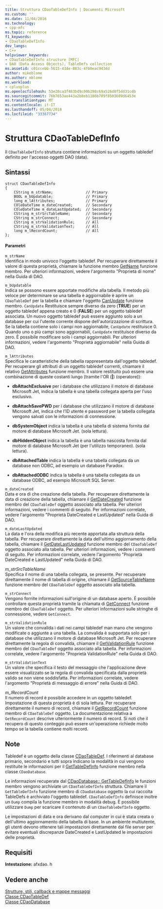 ```yaml
---
title: Struttura CDaoTableDefInfo | Documenti Microsoft
ms.custom: ''
ms.date: 11/04/2016
ms.technology:
- cpp-mfc
ms.topic: reference
f1_keywords:
- CDaoTableDefInfo
dev_langs:
- C++
helpviewer_keywords:
- CDaoTableDefInfo structure [MFC]
- DAO (Data Access Objects), TableDefs collection
ms.assetid: c01ccebb-5615-434e-883c-4f60eac943dd
author: mikeblome
ms.author: mblome
ms.workload:
- cplusplus
ms.openlocfilehash: 53e20ca3f483bd9c00b298c69a526d8f5dd31cdb
ms.sourcegitcommit: 76b7653ae443a2b8eb1186b789f8503609d6453e
ms.translationtype: MT
ms.contentlocale: it-IT
ms.lasthandoff: 05/04/2018
ms.locfileid: "33367734"
---
```

# <a name="cdaotabledefinfo-structure"></a>Struttura CDaoTableDefInfo
Il `CDaoTableDefInfo` struttura contiene informazioni su un oggetto tabledef definito per l'accesso oggetti DAO (data).  
  
## <a name="syntax"></a>Sintassi  
  
```  
struct CDaoTableDefInfo  
{  
    CString m_strName;               // Primary  
    BOOL m_bUpdatable;               // Primary  
    long m_lAttributes;              // Primary  
    COleDateTime m_dateCreated;      // Secondary  
    COleDateTime m_dateLastUpdated;  // Secondary  
    CString m_strSrcTableName;       // Secondary  
    CString m_strConnect;            // Secondary  
    CString m_strValidationRule;     // All  
    CString m_strValidationText;     // All  
    long m_lRecordCount;             // All  
};  
```  
  
#### <a name="parameters"></a>Parametri  
 `m_strName`  
 Identifica in modo univoco l'oggetto tabledef. Per recuperare direttamente il valore di questa proprietà, chiamare la funzione membro [GetName](../../mfc/reference/cdaotabledef-class.md#getname) funzione membro. Per ulteriori informazioni, vedere l'argomento "Proprietà di nome" nella Guida di DAO.  
  
 `m_bUpdatable`  
 Indica se possono essere apportate modifiche alla tabella. Il metodo più veloce per determinare se una tabella è aggiornabile è aprire un `CDaoTableDef` per la tabella e chiamare l'oggetto [CanUpdate](../../mfc/reference/cdaotabledef-class.md#canupdate) funzione membro. `CanUpdate` Restituisce sempre diverso da zero (**TRUE**) per un oggetto tabledef appena creato e 0 (**FALSE**) per un oggetto tabledef associata. Un nuovo oggetto tabledef può essere aggiunto solo a un database per cui l'utente corrente dispone dell'autorizzazione di scrittura. Se la tabella contiene solo i campi non aggiornabile, `CanUpdate` restituisce 0. Quando uno o più campi sono aggiornabili, `CanUpdate` restituisce diverso da zero. È possibile modificare solo i campi aggiornabili. Per ulteriori informazioni, vedere l'argomento "Proprietà aggiornabile" nella Guida di DAO.  
  
 `m_lAttributes`  
 Specifica le caratteristiche della tabella rappresentata dall'oggetto tabledef. Per recuperare gli attributi di un oggetto tabledef correnti, chiamare il relativo [GetAttributes](../../mfc/reference/cdaotabledef-class.md#getattributes) funzione membro. Il valore restituito può essere una combinazione di queste costanti lungo (tramite l'OR (**&#124;**) (operatore)):  
  
- **dbAttachExclusive** per i database che utilizzano il motore di database Microsoft Jet, indica la tabella è una tabella collegata aperta per l'uso esclusivo.  
  
- **dbAttachSavePWD** per i database che utilizzano il motore di database Microsoft Jet, indica che l'ID utente e password per la tabella collegata vengono salvati con le informazioni di connessione.  
  
- **dbSystemObject** indica la tabella è una tabella di sistema fornita dal motore di database Microsoft Jet. (sola lettura).  
  
- **dbHiddenObject** indica la tabella è una tabella nascosta fornita dal motore di database Microsoft Jet (per l'utilizzo temporaneo). (sola lettura).  
  
- **dbAttachedTable** indica la tabella è una tabella collegata da un database non ODBC, ad esempio un database Paradox.  
  
- **dbAttachedODBC** indica la tabella è una tabella collegata da un database ODBC, ad esempio Microsoft SQL Server.  
  
 `m_dateCreated`  
 Data e ora di che creazione della tabella. Per recuperare direttamente la data di creazione della tabella, chiamare il [GetDateCreated](../../mfc/reference/cdaotabledef-class.md#getdatecreated) funzione membro del `CDaoTableDef` oggetto associato alla tabella. Per ulteriori informazioni, vedere i commenti di seguito. Per informazioni correlate, vedere l'argomento "Proprietà DateCreated e LastUpdated" nella Guida di DAO.  
  
 `m_dateLastUpdated`  
 La data e l'ora della modifica più recente apportata alla struttura della tabella. Per recuperare direttamente la data dell'ultimo aggiornamento della tabella, chiamare il [GetDateLastUpdated](../../mfc/reference/cdaotabledef-class.md#getdatelastupdated) funzione membro del `CDaoTableDef` oggetto associato alla tabella. Per ulteriori informazioni, vedere i commenti di seguito. Per informazioni correlate, vedere l'argomento "Proprietà DateCreated e LastUpdated" nella Guida di DAO.  
  
 *m_strSrcTableName*  
 Specifica il nome di una tabella collegata, se presente. Per recuperare direttamente il nome di tabella di origine, chiamare il [GetSourceTableName](../../mfc/reference/cdaotabledef-class.md#getsourcetablename) funzione membro del `CDaoTableDef` oggetto associato alla tabella.  
  
 `m_strConnect`  
 Vengono fornite informazioni sull'origine di un database aperto. È possibile controllare questa proprietà tramite la chiamata di [GetConnect](../../mfc/reference/cdaotabledef-class.md#getconnect) funzione membro del `CDaoTableDef` oggetto. Per ulteriori informazioni sulle stringhe di connessione, vedere `GetConnect`.  
  
 `m_strValidationRule`  
 Un valore che convalida i dati nei campi tabledef man mano che vengono modificate o aggiunte a una tabella. La convalida è supportata solo per i database che utilizzano il motore di database Microsoft Jet. Per recuperare direttamente la regola di convalida, chiamare il [GetValidationRule](../../mfc/reference/cdaotabledef-class.md#getvalidationrule) funzione membro del `CDaoTableDef` oggetto associato alla tabella. Per informazioni correlate, vedere l'argomento "Proprietà ValidationRule" nella Guida di DAO.  
  
 `m_strValidationText`  
 Un valore che specifica il testo del messaggio che l'applicazione deve essere visualizzato se la regola di convalida specificata dalla proprietà valido se non viene soddisfatta. Per informazioni correlate, vedere l'argomento "Proprietà di messaggio di errore" nella Guida di DAO.  
  
 *m_lRecordCount*  
 Il numero di record è possibile accedere in un oggetto tabledef. Impostazione di questa proprietà è di sola lettura. Per recuperare direttamente il numero di record, chiamare il [GetRecordCount](../../mfc/reference/cdaotabledef-class.md#getrecordcount) funzione membro di `CDaoTableDef` oggetto. La documentazione relativa a `GetRecordCount` descrive ulteriormente il numero di record. Si noti che il recupero di questo conteggio può essere un'operazione richiede molto tempo se la tabella contiene molti record.  
  
## <a name="remarks"></a>Note  
 Tabledef è un oggetto della classe [CDaoTableDef](../../mfc/reference/cdaotabledef-class.md). I riferimenti al database primario, secondario e tutti sopra indicano la modalità in cui vengono restituite le informazioni per il [GetTableDefInfo](../../mfc/reference/cdaodatabase-class.md#gettabledefinfo) funzione membro nella classe `CDaoDatabase`.  
  
 Le informazioni recuperate dal [CDaoDatabase:: GetTableDefInfo](../../mfc/reference/cdaodatabase-class.md#gettabledefinfo) le funzioni membro vengono archiviate un `CDaoTableDefInfo` struttura. Chiamare il `GetTableDefInfo` funzione membro di `CDaoDatabase` oggetto la cui raccolta TableDefs è archiviato l'oggetto tabledef. `CDaoTableDefInfo` definisce inoltre un `Dump` compila la funzione membro in modalità debug. È possibile utilizzare `Dump` per scaricare il contenuto di un `CDaoTableDefInfo` oggetto.  
  
 Le impostazioni di data e ora derivano dal computer in cui è stata creata o dell'ultimo aggiornamento della tabella di base. In un ambiente multiutente, gli utenti devono ottenere tali impostazioni direttamente dal file server per evitare eventuali discrepanze DateCreated e LastUpdated le impostazioni delle proprietà.  
  
## <a name="requirements"></a>Requisiti  
 **Intestazione:** afxdao. h  
  
## <a name="see-also"></a>Vedere anche  
 [Strutture, stili, callback e mappe messaggi](../../mfc/reference/structures-styles-callbacks-and-message-maps.md)   
 [Classe CDaoTableDef](../../mfc/reference/cdaotabledef-class.md)   
 [Classe CDaoDatabase](../../mfc/reference/cdaodatabase-class.md)
